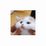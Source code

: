 <!--START_SECTION:update_image-->
<img src=https://raw.githubusercontent.com/sneakykestrel/sneakykestrel/main/.github/images/scungus.png height="" width="" align=left alt=kitty />
<!--END_SECTION:update_image-->

